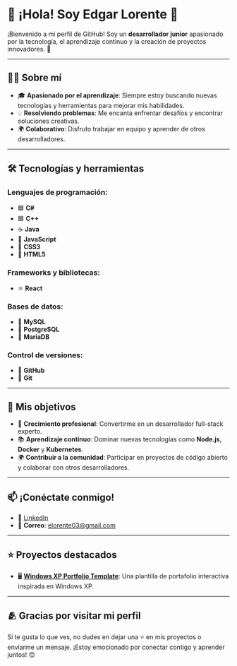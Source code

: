 # 👋 ¡Hola! Soy Edgar Lorente 🚀

¡Bienvenido a mi perfil de GitHub! Soy un **desarrollador junior** apasionado por la tecnología, el aprendizaje continuo y la creación de proyectos innovadores. 🌟

---

## 🧑‍💻 Sobre mí

- 🎓 **Apasionado por el aprendizaje**: Siempre estoy buscando nuevas tecnologías y herramientas para mejorar mis habilidades.
- 💡 **Resolviendo problemas**: Me encanta enfrentar desafíos y encontrar soluciones creativas.
- 🌍 **Colaborativo**: Disfruto trabajar en equipo y aprender de otros desarrolladores.

---

## 🛠️ Tecnologías y herramientas

### Lenguajes de programación:
- 🟦 **C#**
- 🟦 **C++**
- ☕ **Java**
- 📜 **JavaScript**
- 🎨 **CSS3**
- 📝 **HTML5**

### Frameworks y bibliotecas:
- ⚛️ **React**

### Bases de datos:
- 🐬 **MySQL**
- 🐘 **PostgreSQL**
- 🐳 **MariaDB**

### Control de versiones:
- 🐙 **GitHub**
- 🔧 **Git**

---

## 🌟 Mis objetivos

- 🚀 **Crecimiento profesional**: Convertirme en un desarrollador full-stack experto.
- 📚 **Aprendizaje continuo**: Dominar nuevas tecnologías como **Node.js**, **Docker** y **Kubernetes**.
- 🌍 **Contribuir a la comunidad**: Participar en proyectos de código abierto y colaborar con otros desarrolladores.

---

## 📫 ¡Conéctate conmigo!

- 💼 [LinkedIn](https://www.linkedin.com/in/edgar-lorente/)
- 📧 **Correo**: elorente03@gmail.com

---

## ⭐ Proyectos destacados

- 🖥️ **[Windows XP Portfolio Template](https://github.com/loreentee7/Plantilla-de-portfailio)**: Una plantilla de portafolio interactiva inspirada en Windows XP.

---

## 🫂 Gracias por visitar mi perfil

Si te gusta lo que ves, no dudes en dejar una ⭐ en mis proyectos o enviarme un mensaje. ¡Estoy emocionado por conectar contigo y aprender juntos! 😊
